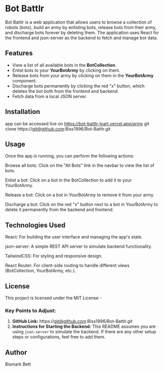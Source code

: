 # Bot Battlr

Bot Battlr is a web application that allows users to browse a collection of robots (bots), build an army by enlisting bots, release bots from their army, and discharge bots forever by deleting them. The application uses React for the frontend and json-server as the backend to fetch and manage bot data.

## Features

- View a list of all available bots in the **BotCollection**.
- Enlist bots to your **YourBotArmy** by clicking on them.
- Release bots from your army by clicking on them in the **YourBotArmy** component.
- Discharge bots permanently by clicking the red "x" button, which deletes the bot both from the frontend and backend.
- Fetch data from a local JSON server.

## Installation
app can be accessed live on https://bot-battlr-lyart.vercel.app/army
git clone https://git@github.com:Biss1996/Bot-Battlr.git
## Usage
Once the app is running, you can perform the following actions:

Browse all bots: Click on the "All Bots" link in the navbar to view the list of bots.

Enlist a bot: Click on a bot in the BotCollection to add it to your YourBotArmy.

Release a bot: Click on a bot in YourBotArmy to remove it from your army.

Discharge a bot: Click on the red "x" button next to a bot in YourBotArmy to delete it permanently from the backend and frontend.
## Technologies Used
React: For building the user interface and managing the app's state.

json-server: A simple REST API server to simulate backend functionality.

TailwindCSS: For styling and responsive design.

React Router: For client-side routing to handle different views (BotCollection, YourBotArmy, etc.).

## License
This project is licensed under the MIT License - 

### Key Points to Adjust:
1. **GitHub Link:** https://git@github.com:Biss1996/Bot-Battlr.git
2. **Instructions for Starting the Backend:** This README assumes you are using `json-server` to simulate the backend. If there are any other setup steps or configurations, feel free to add them.

## Author
Bismark Bett
